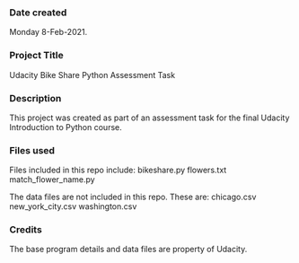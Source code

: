 ### Date created
Monday 8-Feb-2021.

### Project Title
Udacity Bike Share Python Assessment Task

### Description
This project was created as part of an assessment task for the final Udacity Introduction to Python course.

### Files used
Files included in this repo include:
	bikeshare.py
	flowers.txt
	match_flower_name.py

The data files are not included in this repo. These are:
	chicago.csv
	new_york_city.csv
	washington.csv

### Credits
The base program details and data files are property of Udacity.

